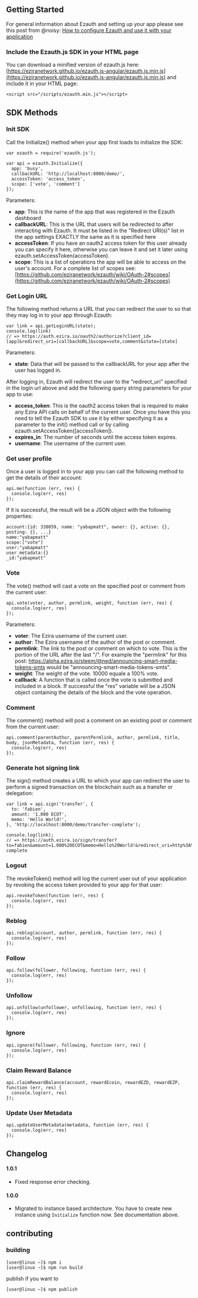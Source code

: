 ## Getting Started
For general information about Ezauth and setting up your app please see this post from @noisy: [How to configure Ezauth and use it with your application](https://busy.org/steemconnect/@noisy/how-to-configure-steemconnect-v2-and-use-it-with-your-application-how-it-works-and-how-it-is-different-from-v1)

### Include the Ezauth.js SDK in your HTML page
You can download a minified version of ezauth.js here: [https://eziranetwork.github.io/ezauth.js-angular/ezauth.js.min.js](https://eziranetwork.github.io/ezauth.js-angular/ezauth.js.min.js) and include it in your HTML page:
```
<script src="/scripts/ezauth.min.js"></script>
```

## SDK Methods
### Init SDK
Call the Initialize() method when your app first loads to initialize the SDK:
```
var ezauth = require('ezauth.js');

var api = ezauth.Initialize({
  app: 'busy',
  callbackURL: 'http://localhost:8000/demo/',
  accessToken: 'access_token',
  scope: ['vote', 'comment']
});
```
Parameters:
- __app__: This is the name of the app that was registered in the Ezauth dashboard
- __callbackURL__: This is the URL that users will be redirected to after interacting with Ezauth. It must be listed in the "Redirect URI(s)" list in the app settings EXACTLY the same as it is specified here
- __accessToken__: If you have an oauth2 access token for this user already you can specify it here, otherwise you can leave it and set it later using ezauth.setAccessToken(accessToken).
- __scope__: This is a list of operations the app will be able to access on the user's account. For a complete list of scopes see: [https://github.com/eziranetwork/ezauth/wiki/OAuth-2#scopes](https://github.com/eziranetwork/ezauth/wiki/OAuth-2#scopes)

### Get Login URL
The following method returns a URL that you can redirect the user to so that they may log in to your app through Ezauth:
```
var link = api.getLoginURL(state);
console.log(link)
// => https://auth.ezira.io/oauth2/authorize?client_id=[app]&redirect_uri=[callbackURL]&scope=vote,comment&state=[state]
```
Parameters:
- __state__: Data that will be passed to the callbackURL for your app after the user has logged in.

After logging in, Ezauth will redirect the user to the "redirect_uri" specified in the login url above and add the following query string parameters for your app to use:
- __access_token__: This is the oauth2 access token that is required to make any Ezira API calls on behalf of the current user. Once you have this you need to tell the Ezauth SDK to use it by either specifying it as a parameter to the init() method call or by calling ezauth.setAccessToken([accessToken]).
- __expires_in__: The number of seconds until the access token expires.
- __username__: The username of the current user.

### Get user profile
Once a user is logged in to your app you can call the following method to get the details of their account:
```
api.me(function (err, res) {
  console.log(err, res)
});
```
If it is successful, the result will be a JSON object with the following properties:
```
account:{id: 338059, name: "yabapmatt", owner: {}, active: {}, posting: {}, ...}
name:"yabapmatt"
scope:["vote"]
user:"yabapmatt"
user_metadata:{}
_id:"yabapmatt"
```

### Vote
The vote() method will cast a vote on the specified post or comment from the current user:
```
api.vote(voter, author, permlink, weight, function (err, res) {
  console.log(err, res)
});
```
Parameters:
- __voter__: The Ezira username of the current user.
- __author__: The Ezira username of the author of the post or comment.
- __permlink__: The link to the post or comment on which to vote. This is the portion of the URL after the last "/". For example the "permlink" for this post: https://alpha.ezira.io/steem/@ned/announcing-smart-media-tokens-smts would be "announcing-smart-media-tokens-smts".
- __weight__: The weight of the vote. 10000 equale a 100% vote.
- __callback__: A function that is called once the vote is submitted and included in a block. If successful the "res" variable will be a JSON object containing the details of the block and the vote operation.

### Comment
The comment() method will post a comment on an existing post or comment from the current user:
```
api.comment(parentAuthor, parentPermlink, author, permlink, title, body, jsonMetadata, function (err, res) {
  console.log(err, res)
});
```

### Generate hot signing link
The sign() method creates a URL to which your app can redirect the user to perform a signed transaction on the blockchain such as a transfer or delegation:
```
var link = api.sign('transfer', {
  to: 'fabien',
  amount: '1.000 ECOT',
  memo: 'Hello World!',
}, 'http://localhost:8000/demo/transfer-complete');

console.log(link);
// => https://auth.ezira.io/sign/transfer?to=fabien&amount=1.000%20ECOT&memo=Hello%20World!&redirect_uri=http%3A%2F%2Flocalhost%3A8000%2Fdemo%2Ftransfer-complete
```

### Logout
The revokeToken() method will log the current user out of your application by revoking the access token provided to your app for that user: 
```
api.revokeToken(function (err, res) {
  console.log(err, res)
});
```

### Reblog
```
api.reblog(account, author, permlink, function (err, res) {
  console.log(err, res)
});
```

### Follow
```
api.follow(follower, following, function (err, res) {
  console.log(err, res)
});
```

### Unfollow
```
api.unfollow(unfollower, unfollowing, function (err, res) {
  console.log(err, res)
});
```

### Ignore
```
api.ignore(follower, following, function (err, res) {
  console.log(err, res)
});
```

### Claim Reward Balance
```
api.claimRewardBalance(account, rewardEcoin, rewardEZD, rewardEZP, function (err, res) {
  console.log(err, res)
});
```

### Update User Metadata
```
api.updateUserMetadata(metadata, function (err, res) {
  console.log(err, res)
});
```

## Changelog
#### 1.0.1
- Fixed response error checking.

#### 1.0.0
- Migrated to instance based architecture. You have to create new instance using `Initialize` function now. See documentation above.

## contributing

### building

```console
[user@linux ~]$ npm i
[user@linux ~]$ npm run build
```
publish if you want to
```console
[user@linux ~]$ npm publish
```